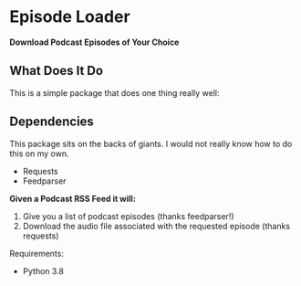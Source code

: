 # Episode Loader

__Download Podcast Episodes of Your Choice__

## What Does It Do
This is a simple package that does one thing really well:

## Dependencies
This package sits on the backs of giants. I would not really know how to do
this on my own.

- Requests
- Feedparser

**Given a Podcast RSS Feed it will:**

1. Give you a list of podcast episodes (thanks feedparser!)
2. Download the audio file associated with the requested episode (thanks
   requests)

Requirements:
* Python 3.8

